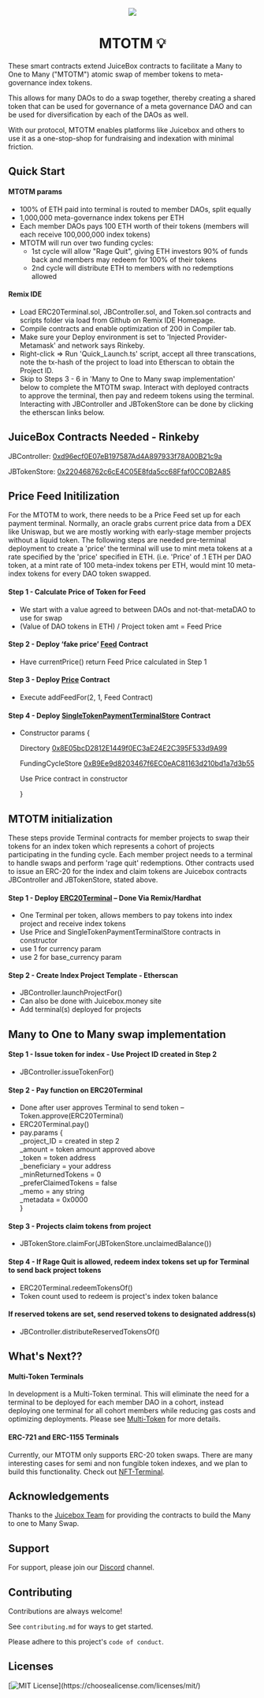 <p align="center">
 <img src="https://cdn.discordapp.com/attachments/966797609769529375/1015268142295027764/MTOTM.gif">
</p>

<h1 align="center">MTOTM 💡</h1>

These smart contracts extend JuiceBox contracts to facilitate a Many to One to Many ("MTOTM") atomic swap of member tokens to meta-governance index tokens. 

This allows for many DAOs to do a swap together, thereby creating a shared token that can be used for governance of a meta governance DAO and can be used for diversification by each of the DAOs as well.

With our protocol, MTOTM enables platforms like Juicebox and others to use it as a one-stop-shop for fundraising and indexation with minimal friction.

## Quick Start

#### MTOTM params
- 100% of ETH paid into terminal is routed to member DAOs, split equally
- 1,000,000 meta-governance index tokens per ETH
- Each member DAOs pays 100 ETH worth of their tokens (members will each receive 100,000,000 index tokens)
- MTOTM will run over two funding cycles:
    - 1st cycle will allow "Rage Quit", giving ETH investors 90% of funds back and members may redeem for 100% of their tokens
    - 2nd cycle will distribute ETH to members with no redemptions allowed
#### Remix IDE
- Load ERC20Terminal.sol, JBController.sol, and Token.sol contracts and scripts folder via load from Github on Remix IDE Homepage.
- Compile contracts and enable optimization of 200 in Compiler tab.
- Make sure your Deploy environment is set to 'Injected Provider-Metamask' and network says Rinkeby.
- Right-click => Run 'Quick_Launch.ts' script, accept all three transcations, note the tx-hash of the project to load into Etherscan to obtain the Project ID.
- Skip to Steps 3 - 6 in 'Many to One to Many swap implementation' below to complete the MTOTM swap. Interact with deployed contracts to approve the terminal, then pay and redeem tokens using the terminal. Interacting with JBController and JBTokenStore can be done by clicking the etherscan links below.


## JuiceBox Contracts Needed - Rinkeby
JBController: [0xd96ecf0E07eB197587Ad4A897933f78A00B21c9a](https://rinkeby.etherscan.io/address/0xd96ecf0E07eB197587Ad4A897933f78A00B21c9a#writeContract)

JBTokenStore: [0x220468762c6cE4C05E8fda5cc68Ffaf0CC0B2A85](https://rinkeby.etherscan.io/address/0x220468762c6cE4C05E8fda5cc68Ffaf0CC0B2A85#writeContract)

## Price Feed Initilization

For the MTOTM to work, there needs to be a Price Feed set up for each payment terminal. Normally, an oracle grabs current price data from a DEX like Uniswap, but we are mostly working with early-stage member projects without a liquid token. The following steps are needed pre-terminal deployment to create a 'price' the terminal will use to mint meta tokens at a rate specified by the 'price' specified in ETH. (i.e. 'Price' of .1 ETH per DAO token, at a mint rate of 100 meta-index tokens per ETH, would mint 10 meta-index tokens for every DAO token swapped.

#### Step 1 - Calculate Price of Token for Feed
- We start with a value agreed to between DAOs and not-that-metaDAO to use for swap
- (Value of DAO tokens in ETH)  /  Project token amt  = Feed Price

#### Step 2 - Deploy ‘fake price’ [Feed](https://github.com/not-that-metaDAO/MTOTM/blob/main/contracts/PriceFeed.sol) Contract
- Have currentPrice() return Feed Price calculated in Step 1

#### Step 3 - Deploy [Price](https://github.com/The-Funding-Cooperative-DAO/MTOTM/blob/main/contracts/Prices.sol) Contract
- Execute addFeedFor(2, 1, Feed Contract)

#### Step 4 - Deploy [SingleTokenPaymentTerminalStore](https://github.com/The-Funding-Cooperative-DAO/MTOTM/blob/main/contracts/SingleTokenPaymentTerminalStore.sol) Contract
- Constructor params {

    Directory [0x8E05bcD2812E1449f0EC3aE24E2C395F533d9A99](https://goerli.etherscan.io/address/0x8E05bcD2812E1449f0EC3aE24E2C395F533d9A99)
    
    FundingCycleStore [0xB9Ee9d8203467f6EC0eAC81163d210bd1a7d3b55](https://goerli.etherscan.io/address/0xB9Ee9d8203467f6EC0eAC81163d210bd1a7d3b55)
    
    Use Price contract in constructor
    
    }

## MTOTM initialization

These steps provide Terminal contracts for member projects to swap their tokens for an index token which represents a cohort of projects participating in the funding cycle. Each member project needs to a terminal to handle swaps and perform 'rage quit' redemptions.  Other contracts used to issue an ERC-20 for the index and claim tokens are Juicebox contracts JBController and JBTokenStore, stated above.   

#### Step 1 - Deploy [ERC20Terminal](https://github.com/The-Funding-Cooperative-DAO/MTOTM/blob/main/contracts/ERC20Terminal.sol) – Done Via Remix/Hardhat
- One Terminal per token, allows members to pay tokens into index project and receive index tokens
- Use Price and SingleTokenPaymentTerminalStore contracts in constructor
- use 1 for currency param
- use 2 for base_currency param


#### Step 2 - Create Index Project Template - Etherscan
- JBController.launchProjectFor()
- Can also be done with Juicebox.money site
- Add terminal(s) deployed for projects

## Many to One to Many swap implementation

 
#### Step 1 - Issue token for index - Use Project ID created in Step 2
- JBController.issueTokenFor()

#### Step 2 - Pay function on ERC20Terminal
- Done after user approves Terminal to send token – Token.approve(ERC20Terminal)
- ERC20Terminal.pay()
- pay.params {<br />
_project_ID = created in step 2 <br />
_amount  = token amount approved above<br />
_token  = token address<br />
_beneficiary = your address<br />
_minReturnedTokens = 0<br />
_preferClaimedTokens = false<br />
_memo = any string<br />
_metadata = 0x0000<br />
}

#### Step 3 -  Projects claim tokens from project
- JBTokenStore.claimFor(JBTokenStore.unclaimedBalance())

#### Step 4 - If Rage Quit is allowed, redeem index tokens set up for Terminal to send back project tokens
- ERC20Terminal.redeemTokensOf()
- Token count used to redeem is project's index token balance

#### If reserved tokens are set, send reserved tokens to designated address(s)
- JBController.distributeReservedTokensOf()



## What's Next??

#### Multi-Token Terminals
In development is a Multi-Token terminal. This will eliminate the need for a terminal to be deployed for each member DAO in a cohort, instead deploying one terminal for all cohort members while reducing gas costs and optimizing deployments. Please see [Multi-Token](https://github.com/The-Funding-Cooperative-DAO/MTOTM/tree/main/contracts/Multi-Token%20Terminal) for more details.

#### ERC-721 and ERC-1155 Terminals
Currently, our MTOTM only supports ERC-20 token swaps. There are many interesting cases for semi and non fungible token indexes, and we plan to build this functionality. Check out [NFT-Terminal](https://github.com/The-Funding-Cooperative-DAO/MTOTM/tree/main/contracts/NFT-Terminal).


## Acknowledgements

Thanks to the [Juicebox Team](https://github.com/jbx-protocol) for providing the contracts to build the Many to one to Many Swap.


## Support

For support, please join our [Discord](https://discord.gg/qHntazBA) channel.


## Contributing

Contributions are always welcome!

See `contributing.md` for ways to get started.

Please adhere to this project's `code of conduct`.


## Licenses


[![MIT License](https://img.shields.io/apm/l/atomic-design-ui.svg?)](https://choosealicense.com/licenses/mit/)

